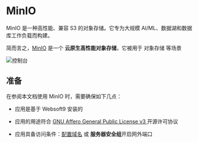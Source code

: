 # MinIO

MinIO 是一种高性能、兼容 S3 的对象存储。它专为大规模 AI/ML、数据湖和数据库工作负载而构建。

简而言之，[MinIO](https://min.io/) 是一个 **云原生高性能对象存储**，它被用于 对象存储  等场景


![控制台](https://libs.websoft9.com/Websoft9/DocsPicture/zh/minio/minio-gui-websoft9.png)


## 准备

在参阅本文档使用 MinIO 时，需要确保如下几点：

- 应用是基于 Websoft9 安装的

- 应用的用途符合 [GNU Affero General Public License v3 ](https://opensource.org/licenses/AGPL-3.0) 开源许可协议

- 应用具备访问条件：[配置域名](./guide/appsetdomain) 或 **服务器安全组**开启网外端口